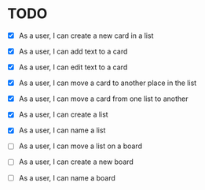 # TODO

- [x] As a user, I can create a new card in a list
- [x] As a user, I can add text to a card
- [x] As a user, I can edit text to a card
- [x] As a user, I can move a card to another place in the list
- [x] As a user, I can move a card from one list to another

- [x] As a user, I can create a list
- [x] As a user, I can name a list
- [ ] As a user, I can move a list on a board

- [ ] As a user, I can create a new board
- [ ] As a user, I can name a board
